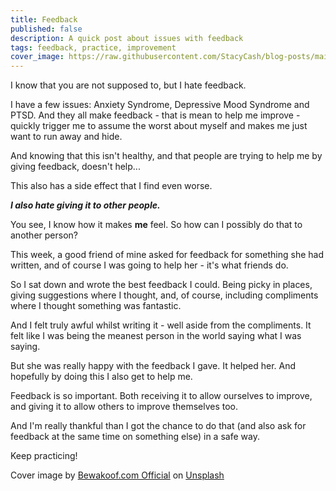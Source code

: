 ```yaml
---
title: Feedback
published: false
description: A quick post about issues with feedback
tags: feedback, practice, improvement
cover_image: https://raw.githubusercontent.com/StacyCash/blog-posts/main/general/Feedback/cover-image.jpg
---
```


I know that you are not supposed to, but I hate feedback.

I have a few issues: Anxiety Syndrome, Depressive Mood Syndrome and PTSD. And they all make feedback - that is mean to help me improve - quickly trigger me to assume the worst about myself and makes me just want to run away and hide.

And knowing that this isn't healthy, and that people are trying to help me by giving feedback, doesn't help...

This also has a side effect that I find even worse.

***I also hate giving it to other people.***

You see, I know how it makes **me** feel. So how can I possibly do that to another person?

This week, a good friend of mine asked for feedback for something she had written, and of course I was going to help her - it's what friends do.

So I sat down and wrote the best feedback I could. Being picky in places, giving suggestions where I thought, and, of course, including compliments where I thought something was fantastic.

And I felt truly awful whilst writing it - well aside from the compliments. It felt like I was being the meanest person in the world saying what I was saying.

But she was really happy with the feedback I gave. It helped her. And hopefully by doing this I also get to help me.

Feedback is so important. Both receiving it to allow ourselves to improve, and giving it to allow others to improve themselves too.

And I'm really thankful than I got the chance to do that (and also ask for feedback at the same time on something else) in a safe way.

Keep practicing!

Cover image by <a href="https://unsplash.com/@bewakoofofficial?utm_source=unsplash&utm_medium=referral&utm_content=creditCopyText">Bewakoof.com Official</a> on <a href="https://unsplash.com/s/photos/talking?utm_source=unsplash&utm_medium=referral&utm_content=creditCopyText">Unsplash</a>
  
